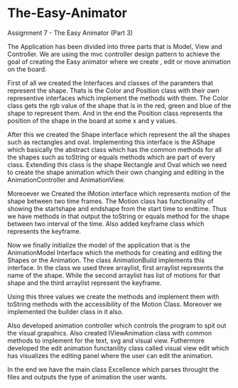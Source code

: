 # The-Easy-Animator

Assignment 7 - The Easy Animator (Part 3)

The Application has been divided into three parts that is Model, View and Controller. We are using the mvc controller design pattern to achieve the goal of creating the 
Easy animator where we create , edit or move animation on the board. 

First of all we created the Interfaces and classes of the paramters that represent the shape. Thats is the Color and Position class with their own representive 
interfaces which implement the methods with them. The Color class gets the rgb value of the shape that is in the red, green and blue of the shape to represent them.
 And in the end the Position class represents the position of the shape in the board at some x and y values.

After this we created the Shape interface which represent the all the shapes such as rectangles and oval. Implementing this interface is the AShape which basically the abstract class
which has the common methods for all the shapes such as toString or equals methods which are part of every class. Extending this class is the shape Rectangle and Oval which we need 
to create the shape animation which their own changing and editing in the AnimationController and AnimationView.

Moreoever we Created the IMotion interface which represents motion of the shape between two time frames. The Motion class has functionality of showing the startshape and endshape from 
the start time to endtime. Thus we have methods in that output the toString or equals method for the shape between two interval of the time.
Also added keyframe class which represents the keyframe.

Now we finally initialize the model of the application that is the AnimationModel Interface which the methods for creating and editing the Shapes or the Animation. The class AnimationBuild 
implements this interface. In the class we used three arraylist, first arraylist represents the name of the shape. While the second arraylist has list of motions for that shape and the 
third arraylist represent the keyframe. 

Using this three values we create the methods and implement them with toString methods with the accessibility of the Motion Class. Moreover we implemented the builder class in it also.

Also developed animation controller which controls the program to spit out the visual grapahics. Also created IViewAnimation class with common methods to implement for the 
text, svg and visual view. Futhermore developed the edit animation functanility class called visual view edit which has visualizes the editing panel where the 
user can edit the animation.

In the end we have the main class Excellence which parses throught the files and outputs the type of animation the user wants.
